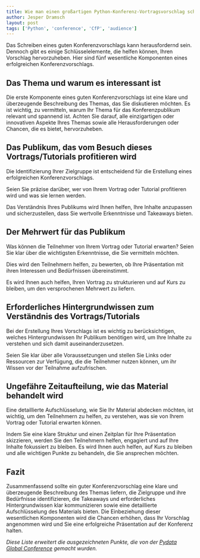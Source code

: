 ```yaml
---
title: Wie man einen großartigen Python-Konferenz-Vortragsvorschlag schreibt
author: Jesper Dramsch
layout: post
tags: ['Python', 'conference', 'CfP', 'audience']
---
```


Das Schreiben eines guten Konferenzvorschlags kann herausfordernd sein. Dennoch gibt es einige Schlüsselelemente, die helfen können, Ihren Vorschlag hervorzuheben. Hier sind fünf wesentliche Komponenten eines erfolgreichen Konferenzvorschlags.

## Das Thema und warum es interessant ist

Die erste Komponente eines guten Konferenzvorschlags ist eine klare und überzeugende Beschreibung des Themas, das Sie diskutieren möchten. Es ist wichtig, zu vermitteln, warum Ihr Thema für das Konferenzpublikum relevant und spannend ist. Achten Sie darauf, alle einzigartigen oder innovativen Aspekte Ihres Themas sowie alle Herausforderungen oder Chancen, die es bietet, hervorzuheben.

## Das Publikum, das vom Besuch dieses Vortrags/Tutorials profitieren wird

Die Identifizierung Ihrer Zielgruppe ist entscheidend für die Erstellung eines erfolgreichen Konferenzvorschlags.

Seien Sie präzise darüber, wer von Ihrem Vortrag oder Tutorial profitieren wird und was sie lernen werden.

Das Verständnis Ihres Publikums wird Ihnen helfen, Ihre Inhalte anzupassen und sicherzustellen, dass Sie wertvolle Erkenntnisse und Takeaways bieten.

## Der Mehrwert für das Publikum

Was können die Teilnehmer von Ihrem Vortrag oder Tutorial erwarten? Seien Sie klar über die wichtigsten Erkenntnisse, die Sie vermitteln möchten.

Dies wird den Teilnehmern helfen, zu bewerten, ob Ihre Präsentation mit ihren Interessen und Bedürfnissen übereinstimmt.

Es wird Ihnen auch helfen, Ihren Vortrag zu strukturieren und auf Kurs zu bleiben, um den versprochenen Mehrwert zu liefern.

## Erforderliches Hintergrundwissen zum Verständnis des Vortrags/Tutorials

Bei der Erstellung Ihres Vorschlags ist es wichtig zu berücksichtigen, welches Hintergrundwissen Ihr Publikum benötigen wird, um Ihre Inhalte zu verstehen und sich damit auseinanderzusetzen.

Seien Sie klar über alle Voraussetzungen und stellen Sie Links oder Ressourcen zur Verfügung, die die Teilnehmer nutzen können, um ihr Wissen vor der Teilnahme aufzufrischen.

## Ungefähre Zeitaufteilung, wie das Material behandelt wird

Eine detaillierte Aufschlüsselung, wie Sie Ihr Material abdecken möchten, ist wichtig, um den Teilnehmern zu helfen, zu verstehen, was sie von Ihrem Vortrag oder Tutorial erwarten können.

Indem Sie eine klare Struktur und einen Zeitplan für Ihre Präsentation skizzieren, werden Sie den Teilnehmern helfen, engagiert und auf Ihre Inhalte fokussiert zu bleiben. Es wird Ihnen auch helfen, auf Kurs zu bleiben und alle wichtigen Punkte zu behandeln, die Sie ansprechen möchten.

## Fazit

Zusammenfassend sollte ein guter Konferenzvorschlag eine klare und überzeugende Beschreibung des Themas liefern, die Zielgruppe und ihre Bedürfnisse identifizieren, die Takeaways und erforderliches Hintergrundwissen klar kommunizieren sowie eine detaillierte Aufschlüsselung des Materials bieten. Die Einbeziehung dieser wesentlichen Komponenten wird die Chancen erhöhen, dass Ihr Vorschlag angenommen wird und Sie eine erfolgreiche Präsentation auf der Konferenz halten.

_Diese Liste erweitert die ausgezeichneten Punkte, die von der [Pydata Global Conference](https://pydata.org/global2022/present/) gemacht wurden._
